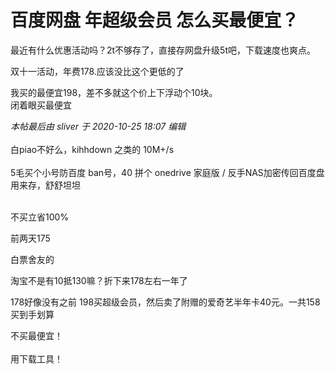 # 百度网盘 年超级会员 怎么买最便宜？


最近有什么优惠活动吗？2t不够存了，直接存网盘升级5t吧，下载速度也爽点。

双十一活动，年费178.应该没比这个更低的了

我买的最便宜198，差不多就这个价上下浮动个10块。<br />
闭着眼买最便宜<img src="static/image/smiley/default/lol.gif" smilieid="12" border="0" alt="" />

<i class="pstatus"> 本帖最后由 sliver 于 2020-10-25 18:07 编辑 </i><br />
<br />
白piao不好么，kihhdown 之类的 10M+/s<br />
<br />
5毛买个小号防百度 ban号，40 拼个 onedrive 家庭版 / 反手NAS加密传回百度盘 用来存，舒舒坦坦<br />
<br />


不买立省100%

前两天175

白票舍友的<img src="static/image/smiley/default/lol.gif" smilieid="12" border="0" alt="" />

淘宝不是有10抵130嘛？折下来178左右一年了

178好像没有之前 198买超级会员，然后卖了附赠的爱奇艺半年卡40元。一共158买到手划算<img id="aimg_YtH0v" onclick="zoom(this, this.src, 0, 0, 0)" class="zoom" src="https://cdn.jsdelivr.net/gh/hishis/forum-master/public/images/patch.gif" onmouseover="img_onmouseoverfunc(this)" onload="thumbImg(this)" border="0" alt="" />

不买最便宜！<br />
<br />
用下载工具！<br />
<br />
<img src="static/image/smiley/default/lol.gif" smilieid="12" border="0" alt="" /><img src="static/image/smiley/default/lol.gif" smilieid="12" border="0" alt="" /><img src="static/image/smiley/default/lol.gif" smilieid="12" border="0" alt="" />
